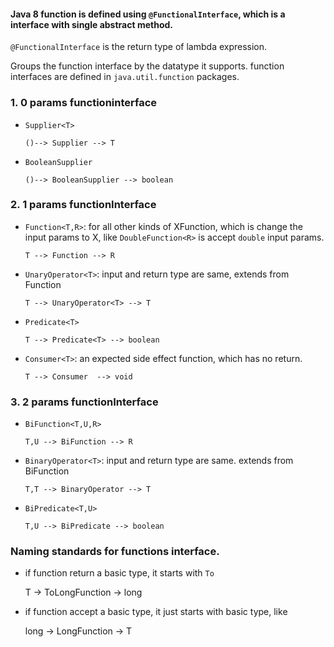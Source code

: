 #### Java 8 function is defined using `@FunctionalInterface`, which is a interface with single abstract method.   
`@FunctionalInterface` is the return type of lambda expression.  

Groups the function interface by the datatype it supports. function interfaces are defined in `java.util.function` packages.

### 1. 0 params functioninterface

* `Supplier<T>`

  `()--> Supplier --> T`
  
* `BooleanSupplier`

  `()--> BooleanSupplier --> boolean`
  
### 2. 1 params functionInterface

* `Function<T,R>`: for all other kinds of XFunction, which is change the input params to X, like `DoubleFunction<R>` 
is accept `double` input params. 

  `T --> Function --> R`

* `UnaryOperator<T>`: input and return type are same, extends from Function

  `T --> UnaryOperator<T> --> T`

* `Predicate<T>`

  `T --> Predicate<T> --> boolean`

* `Consumer<T>`: an expected side effect function, which has no return.

  `T --> Consumer  --> void` 

  
### 3. 2 params functionInterface

* `BiFunction<T,U,R>`

  `T,U --> BiFunction --> R`

* `BinaryOperator<T>`: input and return type are same. extends from BiFunction

  `T,T --> BinaryOperator --> T`

* `BiPredicate<T,U>`

  `T,U --> BiPredicate --> boolean`

### Naming standards for functions interface.

* if function  return a basic type, it starts with `To`

  T -> ToLongFunction -> long
  
* if function accept a basic type, it just starts with basic type, like
  
  long -> LongFunction -> T
